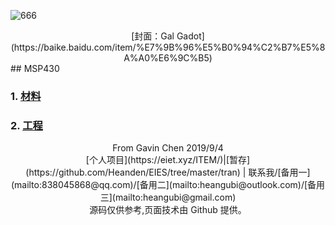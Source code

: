 ![666](https://eiet.xyz/69018301_1562413323895779_2044539283561512274_n.jpg)

<center>[封面：Gal Gadot](https://baike.baidu.com/item/%E7%9B%96%E5%B0%94%C2%B7%E5%8A%A0%E6%9C%B5)</center>
## MSP430

### 1. [材料](https://github.com/Heanden/EIES/tree/master/MSP430/info)

### 2. [工程](https://github.com/Heanden/EIES/tree/master/MSP430/subject)


<center>From Gavin Chen 2019/9/4</center>
<center>[个人项目](https://eiet.xyz/ITEM/)|[暂存](https://github.com/Heanden/EIES/tree/master/tran) | <a target="_blank" href="http://mail.qq.com/cgi-bin/qm_share?t=qm_mailme&email=kPj18f735fL50Pb-6P3x_fy_8--9" style="text-decoration:none;">联系我</a>/[备用一](mailto:838045868@qq.com)/[备用二](mailto:heangubi@outlook.com)/[备用三](mailto:heangubi@gmail.com)</center>
<center>源码仅供参考,页面技术由 Github 提供。</center>